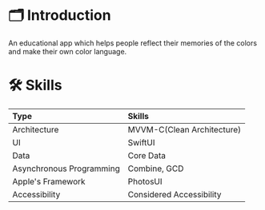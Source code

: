 # 🗂️ Introduction
An educational app which helps people reflect their memories of the colors and make their own color language.


# 🛠️ Skills
|Type|Skills|
|:--|:------|
|Architecture|MVVM-C(Clean Architecture)|
|UI|SwiftUI|
|Data|Core Data|
|Asynchronous Programming|Combine, GCD|
|Apple's Framework|PhotosUI|
|Accessibility|Considered Accessibility|
